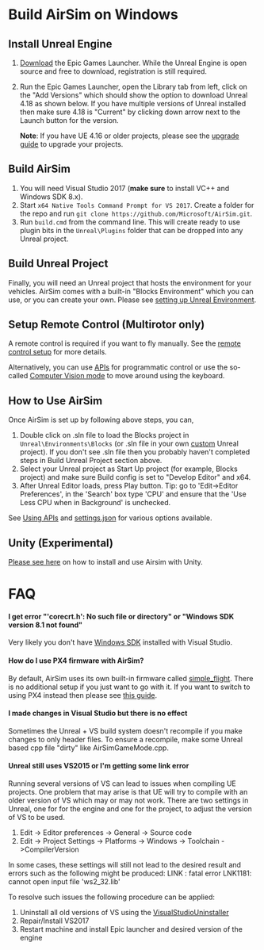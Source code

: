 # Build AirSim on Windows

## Install Unreal Engine

1. [Download](https://www.unrealengine.com/download) the Epic Games Launcher. While the Unreal Engine is open source and free to download, registration is still required.
2. Run the Epic Games Launcher, open the Library tab from left, click on the "Add Versions" which should show the option to download Unreal 4.18 as shown below. If you have multiple versions of Unreal installed then make sure 4.18 is "Current" by clicking down arrow next to the Launch button for the version.

   **Note**: If you have UE 4.16 or older projects, please see the [upgrade guide](unreal_upgrade.md) to upgrade your projects.

## Build AirSim

  1. You will need Visual Studio 2017 (**make sure** to install VC++ and Windows SDK 8.x).
  2. Start `x64 Native Tools Command Prompt for VS 2017`. Create a folder for the repo and run `git clone https://github.com/Microsoft/AirSim.git`.
  3. Run `build.cmd` from the command line. This will create ready to use plugin bits in the `Unreal\Plugins` folder that can be dropped into any Unreal project.

## Build Unreal Project

Finally, you will need an Unreal project that hosts the environment for your vehicles. AirSim comes with a built-in "Blocks Environment" which you can use, or you can create your own. Please see [setting up Unreal Environment](unreal_proj.md).

## Setup Remote Control (Multirotor only)

A remote control is required if you want to fly manually. See the [remote control setup](remote_control.md) for more details.

Alternatively, you can use [APIs](apis.md) for programmatic control or use the so-called [Computer Vision mode](image_apis.md) to move around using the keyboard.

## How to Use AirSim

Once AirSim is set up by following above steps, you can,

1. Double click on .sln file to load the Blocks project in `Unreal\Environments\Blocks` (or .sln file in your own [custom](unreal_custenv.md) Unreal project). If you don't see .sln file then you probably haven't completed steps in Build Unreal Project section above.
2. Select your Unreal project as Start Up project (for example, Blocks project) and make sure Build config is set to "Develop Editor" and x64.
3. After Unreal Editor loads, press Play button. Tip: go to 'Edit->Editor Preferences', in the 'Search' box type 'CPU' and ensure that the 'Use Less CPU when in Background' is unchecked.

See [Using APIs](apis.md) and [settings.json](settings.md) for various options available.

## Unity (Experimental)
[Please see here](https://github.com/Microsoft/AirSim/tree/master/Unity) on how to install and use Airsim with Unity. 

# FAQ

#### I get error "'corecrt.h': No such file or directory" or "Windows SDK version 8.1 not found"
Very likely you don't have [Windows SDK](https://developercommunity.visualstudio.com/content/problem/3754/cant-compile-c-program-because-of-sdk-81cant-add-a.html) installed with Visual Studio. 

#### How do I use PX4 firmware with AirSim?
By default, AirSim uses its own built-in firmware called [simple_flight](simple_flight.md). There is no additional setup if you just want to go with it. If you want to switch to using PX4 instead then please see [this guide](px4_setup.md).

#### I made changes in Visual Studio but there is no effect

Sometimes the Unreal + VS build system doesn't recompile if you make changes to only header files. To ensure a recompile, make some Unreal based cpp file "dirty" like AirSimGameMode.cpp.

#### Unreal still uses VS2015 or I'm getting some link error
Running several versions of VS can lead to issues when compiling UE projects. One problem that may arise is that UE will try to compile with an older version of VS which may or may not work. There are two settings in Unreal, one for for the engine and one for the project, to adjust the version of VS to be used.
1. Edit -> Editor preferences -> General -> Source code
2. Edit -> Project Settings -> Platforms -> Windows -> Toolchain ->CompilerVersion

In some cases, these settings will still not lead to the desired result and errors such as the following might be produced: LINK : fatal error LNK1181: cannot open input file 'ws2_32.lib'

To resolve such issues the following procedure can be applied:
1. Uninstall all old versions of VS using the [VisualStudioUninstaller](https://github.com/Microsoft/VisualStudioUninstaller/releases)
2. Repair/Install VS2017
3. Restart machine and install Epic launcher and desired version of the engine